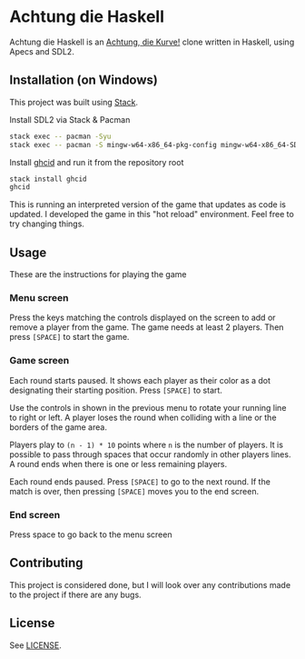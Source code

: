 # Achtung die Haskell

Achtung die Haskell is an [Achtung, die Kurve!](https://en.wikipedia.org/wiki/Achtung,_die_Kurve!) clone written in Haskell, using Apecs and SDL2.

## Installation (on Windows)

This project was built using [Stack](https://www.haskellstack.org).

Install SDL2 via Stack & Pacman

```bash
stack exec -- pacman -Syu
stack exec -- pacman -S mingw-w64-x86_64-pkg-config mingw-w64-x86_64-SDL2
```

Install [ghcid](https://hackage.haskell.org/package/ghcid) and run it from the repository root

```bash
stack install ghcid
ghcid
```

This is running an interpreted version of the game that updates as code is updated. I developed the game in this "hot reload" environment. Feel free to try changing things.

## Usage

These are the instructions for playing the game

### Menu screen
Press the keys matching the controls displayed on the screen to add or remove a player from the game. The game needs at least 2 players. Then press `[SPACE]` to start the game.

### Game screen
Each round starts paused. It shows each player as their color as a dot designating their starting position. Press `[SPACE]` to start.

Use the controls in shown in the previous menu to rotate your running line to right or left. A player loses the round when colliding with a line or the borders of the game area. 

Players play to `(n - 1) * 10` points where `n` is the number of players. It is possible to pass through spaces that occur randomly in other players lines. A round ends when there is one or less remaining players.

Each round ends paused. Press `[SPACE]` to go to the next round. If the match is over, then pressing `[SPACE]` moves you to the end screen.

### End screen
Press space to go back to the menu screen

## Contributing
This project is considered done, but I will look over any contributions made to the project if there are any bugs.

## License
See [LICENSE](./LICENSE).